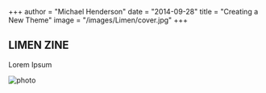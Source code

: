 +++
author = "Michael Henderson"
date = "2014-09-28"
title = "Creating a New Theme"
image = "/images/Limen/cover.jpg"
+++

## LIMEN ZINE
Lorem Ipsum

![photo](/images/Limen/cover.jpg)

